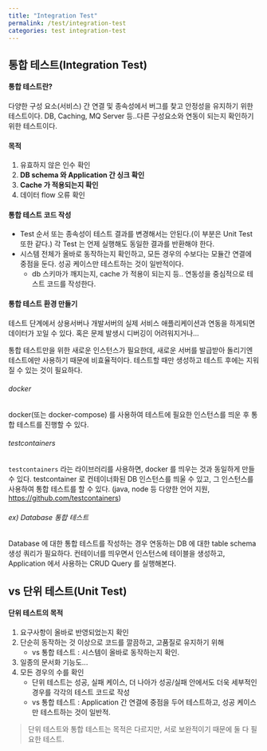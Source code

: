 ```yaml
---
title: "Integration Test"
permalink: /test/integration-test
categories: test integration-test
---
```


## 통합 테스트(Integration Test)

#### 통합 테스트란?

다양한 구성 요소(서비스) 간 연결 및 종속성에서 버그를 찾고 안정성을 유지하기 위한 테스트이다. DB, Caching, MQ Server 등..다른 구성요소와 연동이 되는지 확인하기 위한 테스트이다.

#### 목적

1. 유효하지 않은 인수 확인
2. **DB schema 와 Application 간 싱크 확인**
3. **Cache 가 적용되는지 확인**
4. 데이터 flow 오류 확인

#### 통합 테스트 코드 작성

* Test 순서 또는 종속성이 테스트 결과를 변경해서는 안된다.(이 부분은 Unit Test 또한 같다.) 각 Test 는 언제 실행해도 동일한 결과를 반환해야 한다.
* 시스템 전체가 올바로 동작하는지 확인하고, 모든 경우의 수보다는 모듈간 연결에 중점을 둔다. 성공 케이스만 테스트하는 것이 일반적이다.
  * db 스키마가 깨지는지, cache 가 적용이 되는지 등.. 연동성을 중심적으로 테스트 코드를 작성한다.

#### 통합 테스트 환경 만들기

테스트 단계에서 상용서버나 개발서버의 실제 서비스 애플리케이션과 연동을 하게되면 데이터가 꼬일 수 있다. 혹은 문제 발생시 디버깅이 어려워지거나...

통합 테스트만을 위한 새로운 인스턴스가 필요한데, 새로운 서버를 발급받아 돌리기엔 테스트에만 사용하기 때문에 비효율적이다. 테스트할 때만 생성하고 테스트 후에는 지워질 수 있는 것이 필요하다.

###### docker

docker(또는 docker-compose) 를 사용하여 테스트에 필요한 인스턴스를 띄운 후 통합 테스트를 진행할 수 있다.

###### testcontainers

`testcontainers` 라는 라이브러리를 사용하면, docker 를 띄우는 것과 동일하게 만들 수 있다. testcontainer 로 컨테이너화된 DB 인스턴스를 띄울 수 있고, 그 인스턴스를 사용하여 통합 테스트를 할 수 있다. (java, node 등 다양한 언어 지원, https://github.com/testcontainers)

###### ex) Database 통합 테스트

Database 에 대한 통합 테스트를 작성하는 경우 연동하는 DB 에 대한 table schema 생성 쿼리가 필요하다. 컨테이너를 띄우면서 인스턴스에 테이블을 생성하고, Application 에서 사용하는 CRUD Query 를 실행해본다.

## vs 단위 테스트(Unit Test)

#### 단위 테스트의 목적

1. 요구사항이 올바로 반영되었는지 확인
2. 단순히 동작하는 것 이상으로 코드를 깔끔하고, 고품질로 유지하기 위해
   - vs 통합 테스트 : 시스템이 올바로 동작하는지 확인.
3. 일종의 문서화 기능도...
4. 모든 경우의 수를 확인
   - 단위 테스트는 성공, 실패 케이스, 더 나아가 성공/실패 안에서도 더욱 세부적인 경우를 각각의 테스트 코드로 작성
   - vs 통합 테스트 : Application 간 연결에 중점을 두어 테스트하고, 성공 케이스만 테스트하는 것이 일반적.



> 단위 테스트와 통합 테스트는 목적은 다르지만, 서로 보완적이기 때문에 둘 다 필요한 테스트.